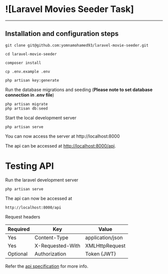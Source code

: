 # ![Laravel Movies Seeder Task]

----------

## Installation and configuration steps

    git clone git@github.com:yomnamohamed93/laravel-movie-seeder.git

    cd laravel-movie-seeder

    composer install

    cp .env.example .env

    php artisan key:generate

Run the database migrations and seeding (**Please note to set database connection in .env file**)

    php artisan migrate
    php artisan db:seed

Start the local development server

    php artisan serve

You can now access the server at http://localhost:8000

The api can be accessed at [http://localhost:8000/api](http://localhost:8000/api).

# Testing API

Run the laravel development server

    php artisan serve

The api can now be accessed at

    http://localhost:8000/api

Request headers

| **Required** 	| **Key**              	| **Value**            	|
|----------	|------------------	|------------------	|
| Yes      	| Content-Type     	| application/json 	|
| Yes      	| X-Requested-With 	| XMLHttpRequest   	|
| Optional 	| Authorization    	| Token {JWT}      	|

Refer the [api specification](#api-specification) for more info.
